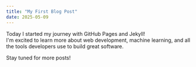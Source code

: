 ```yaml
---
title: "My First Blog Post"
date: 2025-05-09
---
```

Today I started my journey with GitHub Pages and Jekyll!  
I'm excited to learn more about web development, machine learning, and all the tools developers use to build great software.

Stay tuned for more posts!
